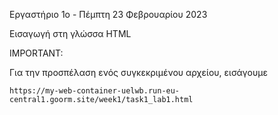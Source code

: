 Εργαστήριο 1ο - Πέμπτη 23 Φεβρουαρίου 2023

Εισαγωγή στη γλώσσα HTML


IMPORTANT:

Για την προσπέλαση ενός συγκεκριμένου αρχείου, εισάγουμε 

`https://my-web-container-uelwb.run-eu-central1.goorm.site/week1/task1_lab1.html`
